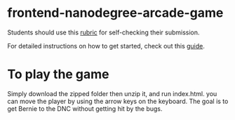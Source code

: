 frontend-nanodegree-arcade-game
===============================

Students should use this [rubric](https://review.udacity.com/#!/projects/2696458597/rubric) for self-checking their submission.

For detailed instructions on how to get started, check out this [guide](https://docs.google.com/document/d/1v01aScPjSWCCWQLIpFqvg3-vXLH2e8_SZQKC8jNO0Dc/pub?embedded=true).

To play the game
===============================

Simply download the zipped folder then unzip it, and run index.html. 
you can move the player by using the arrow keys on the keyboard.
The goal is to get Bernie to the DNC without getting hit by the bugs.




